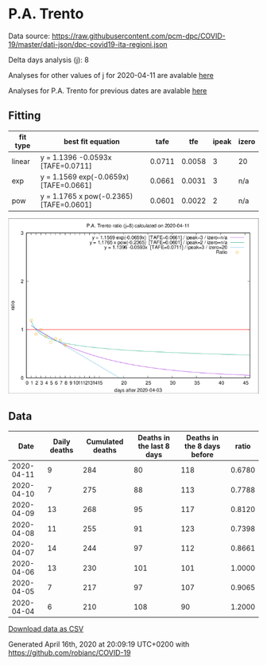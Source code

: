 # P.A. Trento

Data source: https://raw.githubusercontent.com/pcm-dpc/COVID-19/master/dati-json/dpc-covid19-ita-regioni.json

Delta days analysis (j): 8

Analyses for other values of j for 2020-04-11 are avalable [here](../2020-04-11/README.md)

Analyses for P.A. Trento for previous dates are avalable [here](../README.md)

## Fitting 
|fit type|best fit equation|tafe|tfe|ipeak|izero|
|-------|-----|--------|------|---|---|
|linear|y = 1.1396 -0.0593x  [TAFE=0.0711]|0.0711|0.0058|3|20|
|exp|y = 1.1569 exp(-0.0659x)  [TAFE=0.0661]|0.0661|0.0031|3|n/a|
|pow|y = 1.1765 x pow(-0.2365)  [TAFE=0.0601]|0.0601|0.0022|2|n/a|

![Plot](COVID-19_p.a._trento_j8_2020-04-11.png)

## Data
|Date|Daily deaths|Cumulated deaths|Deaths in the last 8 days|Deaths in the 8 days before|ratio|
|----|----------|-----------|-------|--------------------|-----|
|2020-04-11|9|284|80|118|0.6780|
|2020-04-10|7|275|88|113|0.7788|
|2020-04-09|13|268|95|117|0.8120|
|2020-04-08|11|255|91|123|0.7398|
|2020-04-07|14|244|97|112|0.8661|
|2020-04-06|13|230|101|101|1.0000|
|2020-04-05|7|217|97|107|0.9065|
|2020-04-04|6|210|108|90|1.2000|

[Download data as CSV](COVID-19_p.a._trento_j8_2020-04-11.csv)

Generated April 16th, 2020 at 20:09:19 UTC+0200 with https://github.com/robianc/COVID-19

